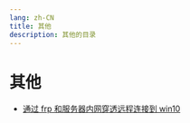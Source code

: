 ```yaml
---
lang: zh-CN
title: 其他
description: 其他的目录
---
```


# 其他

- [通过 frp 和服务器内网穿透远程连接到 win10](./frp.md)
